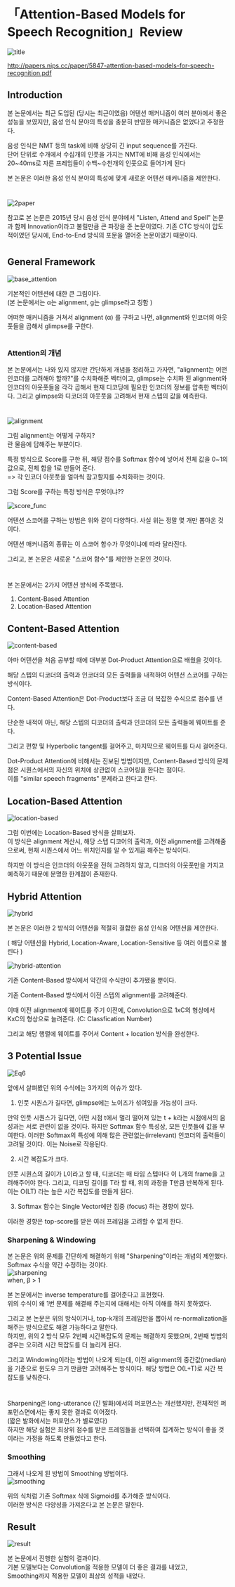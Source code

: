 # 「Attention-Based Models for Speech Recognition」Review  

![title](https://postfiles.pstatic.net/MjAyMDAyMTdfMjAw/MDAxNTgxODY4NTQ4MDYw.h3fmR1DnirrDCC-wkSrHptgHrlPX2GPQsnIhI1ulGecg.bIlam2xHjyx9Fdet1be9FvurzHMMNIfxLa2_cY2hapsg.PNG.sooftware/image.png?type=w773)  
  
http://papers.nips.cc/paper/5847-attention-based-models-for-speech-recognition.pdf

## Introduction  

본 논문에서는 최근 도입된 (당시는 최근이였음) 어텐션 매커니즘이 여러 분야에서 좋은 성능을 보였지만, 음성 인식 분야의 특성을 충분히 반영한 매커니즘은 없었다고 주정한다.  
  
음성 인식은 NMT 등의 task에 비해 상당히 긴 input sequence를 가진다.  
 단어 단위로 수개에서 수십개의 인풋을 가지는 NMT에 비해 음성 인식에서는 20~40ms로 자른 프레임들이 수백~수천개의 인풋으로 들어가게 된다  
   
 본 논문은 이러한 음성 인식 분야의 특성에 맞게 새로운 어텐션 매커니즘을 제안한다.  
   #
![2paper](https://postfiles.pstatic.net/MjAyMDAyMTdfMjAz/MDAxNTgxODY5MjE1NTMx.xNh4qwldRqCtKonZGRH8c1E0yk22yEvYOHIlwAPNbzcg.nZZBOnwPrdlpsKWSqnqVqXslTHfw8noeqGN59MPh2Rwg.PNG.sooftware/image.png?type=w773)  
  
참고로 본 논문은 2015년 당시 음성 인식 분야에서 "Listen, Attend and Spell" 논문과 함께 Innovation이라고 불릴만큼 큰 파장을 준 논문이였다. 
 기존 CTC 방식이 압도적이였던 당시에, End-to-End 방식의 포문을 열어준 논문이였기 때문이다.  
   #
## General Framework
  
![base_attention](https://postfiles.pstatic.net/MjAyMDAyMTdfNiAg/MDAxNTgxODY4NTU3Nzg4.YCElS0j5R6lXK_ryX4m_jkAzjFrZPsEekbDna6LCr4Qg.RxewbBWd3eAVDFcasyCT8VafU2oDZqo_yIyh6RNosbIg.PNG.sooftware/image.png?type=w773)  
  
기본적인 어텐션에 대한 큰 그림이다.  
 (본 논문에서는 α는 alignment, g는 glimpse라고 칭함 )  
   
어떠한 매커니즘을 거쳐서 alignment (α) 를 구하고 나면, alignment와 인코더의 아웃풋들을 곱해서 glimpse를 구한다.  
#
### Attention의 개념

본 논문에서는 나와 있지 않지만 간단하게 개념을 정리하고 가자면, "alignment는 어떤 인코더를 고려해야 할까?"를 수치화해준 벡터이고, glimpse는 수치화 된 alignment와 인코더의 아웃풋들을 각각 곱해서 현재 디코딩에 필요한 인코더의 정보를 압축한 벡터이다. 그리고 glimpse와 디코더의 아웃풋을 고려해서 현재 스텝의 값을 예측한다.  
#
![alignment](https://postfiles.pstatic.net/MjAyMDAyMTdfMTIw/MDAxNTgxODY4NTY1MDcy.94IsqEbUQd9q_A2RBdgwWIzrN2ngrPqGdAJAaUVOQDog.ScXnpprsxqBELeteJFikGmXv3RoH2DcxECcDxSkoRe8g.PNG.sooftware/image.png?type=w773)  
  
그럼 alignment는 어떻게 구하지?  
란 물음에 답해주는 부분이다.  
  
특정 방식으로 Score를 구한 뒤, 해당 점수를 Softmax 함수에 넣어서 전체 값을 0~1의 값으로, 전체 합을 1로 만들어 준다.  
=> 각 인코더 아웃풋을 얼마씩 참고할지를 수치화하는 것이다.  
  
그럼 Score를 구하는 특정 방식은 무엇이냐?? 
  
![score_func](https://postfiles.pstatic.net/MjAyMDAyMTdfODUg/MDAxNTgxODY4NTY5Mzgy.Nbp_BKh56TwrUeOA9GuBNny_OwX2ZfRzbHYz-Oag4dYg.BGNBoYP9qwvFL26yr5AZhQ3RlE17GAER9pBnA7dblhEg.PNG.sooftware/image.png?type=w773)  
  
어텐션 스코어를 구하는 방법은 위와 같이 다양하다. 사실 위는 정말 몇 개만 뽑아온 것이다.  
  
어텐션 매커니즘의 종류는 이 스코어 함수가 무엇이냐에 따라 달라진다.  
  
그리고, 본 논문은 새로운 "스코어 함수"를 제안한 논문인 것이다.  
  #
본 논문에서는 2가지 어텐션 방식에 주목했다.  
  
1. Content-Based Attention  
2. Location-Based Attention  
  
## Content-Based Attention  
  
![content-based](https://postfiles.pstatic.net/MjAyMDAyMTdfNjEg/MDAxNTgxODY4NTkxNzY4.pP5KJnqRAe0qT2fp90t59QJnh7q1cRjETJhDhEdxr4Mg.wK2gs1u_poWfTkwxjPPStLauOB_jVN6Itkz6wrGQHnYg.PNG.sooftware/image.png?type=w773)


아마 어텐션을 처음 공부할 때에 대부분 Dot-Product Attention으로 배웠을 것이다.  
  
해당 스텝의 디코더의 출력과 인코더의 모든 출력들을 내적하여 어텐션 스코어를 구하는 방식이다.  
  
Content-Based Attention은 Dot-Product보다 조금 더 복잡한 수식으로 점수를 낸다.  
  
단순한 내적이 아닌, 해당 스텝의 디코더의 출력과 인코더의 모든 출력들에 웨이트를 준다.

그리고 편향 및 Hyperbolic tangent를 걸어주고, 마지막으로 웨이트를 다시 걸어준다.  
  
Dot-Product Attention에 비해서는 진보된 방법이지만, Content-Based 방식의 문제점은 시퀀스에서의 자신의 위치에 상관없이 스코어링을 한다는 점이다.  
이를 "similar speech fragments" 문제라고 한다고 한다.  
  
## Location-Based Attention 
  
![location-based](https://postfiles.pstatic.net/MjAyMDAyMTdfMTcg/MDAxNTgxODY4NjAyMzU5.csBoosFKJVgVBeHsRCD3fSHokS4MYajHh4lssnQ2bHMg.9P1RL402Y4qyMp6Vfex01uiBTWmUxgAu9zpEArFFvi8g.PNG.sooftware/image.png?type=w773)
  
 그럼 이번에는 Location-Based 방식을 살펴보자.  
 이 방식은 alignment 계산시, 해당 스텝 디코어의 출력과, 이전 alignment를 고려해줌으로써, 현재 시퀀스에서 어느 위치인지를 알 수 있게끔 해주는 방식이다.  

하지만 이 방식은 인코더의 아웃풋을 전혀 고려하지 않고, 디코더의 아웃풋만을 가지고 예측하기 때문에 분명한 한계점이 존재한다.  

## Hybrid Attention 
  
![hybrid](https://postfiles.pstatic.net/MjAyMDAyMTdfMTQz/MDAxNTgxODY4NjE1Mzc3.SoD_ilkO_r7XfC-kNb36iNq7wR78iAGl7_HBfznB0VIg.czrqHp7DSqJfOuccfHUq91HPXcdpu2MouEDDg4jWfVog.PNG.sooftware/image.png?type=w773)  
  
 본 논문은 이러한 2 방식의 어텐션을 적절히 결합한 음성 인식용 어텐션을 제안한다.  
   
( 해당 어텐션을 Hybrid, Location-Aware, Location-Sensitive 등 여러 이름으로 불린다 )  
  
![hybrid-attention](https://postfiles.pstatic.net/MjAyMDAyMTdfMjg2/MDAxNTgxODY4NjI5MzA4.IHXwfdQs3EC_YQ4mafpM0XLYbDtcPTg2eGjFDjQnTX8g.Dl63xBYsbahH4MyrwGjmbQgI57WTAbXXsAFjFgHhEJ0g.PNG.sooftware/image.png?type=w773)  
  
기존 Content-Based 방식에서 약간의 수식만이 추가됐을 뿐이다.    
   
기존 Content-Based 방식에서 이전 스텝의 alignment를 고려해준다.  
  
이때 이전 alignment에 웨이트를 주기 이전에, Convolution으로 1xC의 형상에서 KxC의 형상으로 늘려준다. (C: Classfication Number)  
  
그리고 해당 행렬에 웨이트를 주어서 Content + location 방식을 완성한다.  
  
## 3 Potential Issue  
  
![Eq6](https://postfiles.pstatic.net/MjAyMDAyMTdfMTI0/MDAxNTgxODcxNTc5MzU0.9AzhrTq5SoHmgIIrCcmYBB837p3yL8K09QVH3P6gDrkg.YWKb3qLysPBy6oGkm4MBQa1ty9u7-ktEmPgyjRbee7gg.PNG.sooftware/image.png?type=w773)  
  
앞에서 살펴봤던 위의 수식에는 3가지의 이슈가 있다.
  
1. 인풋 시퀀스가 길다면, glimpse에는 노이즈가 섞여있을 가능성이 크다.  
  
만약 인풋 시퀀스가 길다면, 어떤 시점 t에서 멀리 떨어져 있는 t + k라는 시점에서의 음성과는 서로 관련이 없을 것이다. 하지만 Softmax 함수 특성상, 모든 인풋들에 값을 부여한다. 이러한 Softmax의 특성에 의해 많은 관련없는(irrelevant) 인코더의 출력들이 고려될 것이다. 이는 Noise로 작용된다. 
  
2. 시간 복잡도가 크다.  

인풋 시퀀스의 길이가 L이라고 할 때, 디코더는 매 타임 스텝마다 이 L개의 frame을 고려해주어야 한다. 그리고, 디코딩 길이를 T라 할 때, 위의 과정을 T만큼 반복하게 된다.  이는 O(LT) 라는 높은 시간 복잡도를 만들게 된다.  
  
3. Softmax 함수는 Single Vector에만 집중 (focus) 하는 경향이 있다.  
  
이러한 경향은 top-score를 받은 여러 프레임을 고려할 수 없게 한다.  
  
### **Sharpening** & **Windowing**
   
본 논문은 위의 문제를 간단하게 해결하기 위해 "Sharpening"이라는 개념의 제안했다. Softmax 수식을 약간 수정하는 것이다.  
![sharpening](https://postfiles.pstatic.net/MjAyMDAyMTdfMjMz/MDAxNTgxODcyNDMyNjU0.drdyx8zV1DOSV-6rezOYqgDQmcFpiqe4U04da8kcvWcg.w_vqXCxu1nd-uCZ-VW395v4AX76Z5hNuK1HYh15c8iMg.PNG.sooftware/image.png?type=w773)  
when, β > 1  
  
본 논문에서는 inverse temperature를 걸어준다고 표현했다.  
위의 수식이 왜 1번 문제를 해결해 주는지에 대해서는 아직 이해를 하지 못하였다.  
  
그리고 본 논문은 위의 방식이거나, top-k개의 프레임만을 뽑아서 re-normalization을 해주는 방식으로도 해결 가능하다고 말한다.  
하지만, 위의 2 방식 모두 2번째 시간복잡도의 문제는 해결하지 못했으며, 2번째 방법의 경우는 오히려 시간 복잡도를 더 늘리게 된다.  
  
그리고 Windowing이라는 방법이 나오게 되는데, 이전 alignment의 중간값(median)을 기준으로 윈도우 크기 만큼만 고려해주는 방식이다. 해당 방법은 O(L+T)로 시간 복잡도를 낮춰준다.  
  #
Sharpening은 long-utterance (긴 발화)에서의 퍼포먼스는 개선했지만, 전체적인 퍼포먼스면에서는 좋지 못한 결과로 이어졌다.   
(짧은 발화에서는 퍼포먼스가 별로였다)  
 하지만 해당 실험은 최상위 점수를 받은 프레임들을 선택하여 집계하는 방식이 좋을 것이라는 가정을 하도록 만들었다고 한다.

  
### **Smoothing**
  
그래서 나오게 된 방법이 Smoothing 방법이다.  
![smoothing](https://postfiles.pstatic.net/MjAyMDAyMTdfNjIg/MDAxNTgxODY4NjM0ODMz.jYTFOEd93R5-IagaKWOyTg3i07Pk7Rwdl1LxsbZAPS8g.r7A0IGeNFdXeSUUl9EB_QWM6EOzb_6N1eHuDGz8_JrIg.PNG.sooftware/image.png?type=w773)  
  
위의 식처럼 기존 Softmax 식에 Sigmoid를 추가해준 방식이다.  
이러한 방식은 다양성을 가져온다고 본 논문은 말한다.  
  
## Result
  
![result](https://postfiles.pstatic.net/MjAyMDAyMTdfMjkw/MDAxNTgxODY4NjcwNDM4.hknmkkv3qrF8llD9vB2AUALkhuYkUHcuNewXoHv-R-gg.vPQyt_knw2_429fP4jUbdUFU4aMsyexsNCQ7iJi4xb0g.PNG.sooftware/image.png?type=w773)  
   
본 논문에서 진행한 실험의 결과이다.  
기본 모델보다는 Convolution을 적용한 모델이 더 좋은 결과를 내었고,  
Smoothing까지 적용한 모델이 최상의 성적을 내었다.